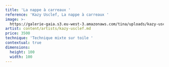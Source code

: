```yaml
---
title: 'La nappe à carreaux '
reference: 'Kazy Usclef, La nappe à carreaux '
image: >-
  https://galerie-gaia.s3.eu-west-3.amazonaws.com/tina/uploads/kazy-usclef/galerie-gaia-kazy-usclef-femme-toile-100X100.jpg
artist: content/artists/kazy-usclef.md
price: 3500
technique: 'Technique mixte sur toile '
contextual: true
dimensions:
  height: 100
  width: 100
---
```


